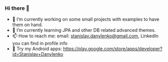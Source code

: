 ### Hi there 👋

- 🔭 I’m currently working on some small projects with examples to have them on hand.
- 🌱 I’m currently learning JPA and other DB related advanced themes.
- 📫 How to reach me: email: stanislav.danylenko@gmail.com, LinkedIn you can find in profile info
- 📱 Try my Android apps: https://play.google.com/store/apps/developer?id=Stanislav+Danylenko

<!--
**StanislavDanylenko/StanislavDanylenko** is a ✨ _special_ ✨ repository because its `README.md` (this file) appears on your GitHub profile.

Here are some ideas to get you started:

- 🔭 I’m currently working on some small projects with examples to have them on hand.
- 🌱 I’m currently learning JPA and other DB related fadvanced themes.
- 👯 I’m looking to collaborate on ...
- 🤔 I’m looking for help with ...
- 💬 Ask me about ...
- 📫 How to reach me: email: stanislav.danylenko@gmail.com, LinkedIn you can find in profile info
- 😄 Pronouns: ...
- ⚡ Fun fact: ...
-->
